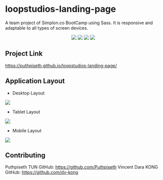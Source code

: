 # loopstudios-landing-page

A team project of Simplon.co BootCamp using Sass. It is responsive and adaptable to all types of screen devices.

<p align="center">
    <img src="https://img.shields.io/github/repo-size/Puthpiseth/loopstudios-landing-page" />
    <img src="https://img.shields.io/github/issues/Puthpiseth/loopstudios-landing-page" />
    <img src="https://img.shields.io/github/last-commit/Puthpiseth/loopstudios-landing-page" />
    <img src="https://img.shields.io/badge/SASS-pink" />
    
</p>

## Project Link

https://puthpiseth.github.io/loopstudios-landing-page/

## Application Layout

- Desktop Layout

![](design/desktop-design.jpg)

- Tablet Layout

![](design/Tablet-design.png)

- Mobile Layout

![](design/mobile-design.jpg)

## Contributing

Puthpiseth TUN GitHub: https://github.com/Puthpiseth
Vincent Dara KONG GitHub: https://github.com/dv-kong
